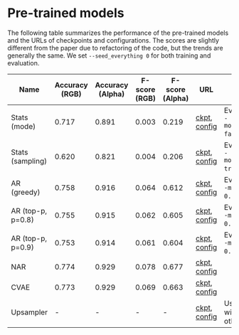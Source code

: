 # Pre-trained models

The following table summarizes the performance of the pre-trained models and the
URLs of checkpoints and configurations. The scores are slightly different from
the paper due to refactoring of the code, but the trends are generally the same.
We set `--seed_everything 0` for both training and evaluation.

Name|Accuracy (RGB)|Accuracy (Alpha)|F-score (RGB)|F-score (Alpha)|URL|Note
---|---|---|---|---|---|---
Stats (mode)|0.717|0.891|0.003|0.219|[ckpt](https://storage.googleapis.com/ailab-public/webcolor/checkpoints/Stats.ckpt), [config](https://storage.googleapis.com/ailab-public/webcolor/configs/Stats.yaml)|Evaluate with ``--model.sampling false``.
Stats (sampling)|0.620|0.821|0.004|0.206|[ckpt](https://storage.googleapis.com/ailab-public/webcolor/checkpoints/Stats.ckpt), [config](https://storage.googleapis.com/ailab-public/webcolor/configs/Stats.yaml)|Evaluate with ``--model.sampling true``.
AR (greedy)|0.758|0.916|0.064|0.612|[ckpt](https://storage.googleapis.com/ailab-public/webcolor/checkpoints/AR.ckpt), [config](https://storage.googleapis.com/ailab-public/webcolor/configs/AR.yaml)|Evaluate with ``--model.top_p 0.0``.
AR (top-p, p=0.8)|0.755|0.915|0.062|0.605|[ckpt](https://storage.googleapis.com/ailab-public/webcolor/checkpoints/AR.ckpt), [config](https://storage.googleapis.com/ailab-public/webcolor/configs/AR.yaml)|Evaluate with ``--model.top_p 0.8``.
AR (top-p, p=0.9)|0.753|0.914|0.061|0.604|[ckpt](https://storage.googleapis.com/ailab-public/webcolor/checkpoints/AR.ckpt), [config](https://storage.googleapis.com/ailab-public/webcolor/configs/AR.yaml)|Evaluate with ``--model.top_p 0.9``.
NAR|0.774|0.929|0.078|0.677|[ckpt](https://storage.googleapis.com/ailab-public/webcolor/checkpoints/NAR.ckpt), [config](https://storage.googleapis.com/ailab-public/webcolor/configs/NAR.yaml)|
CVAE|0.773|0.929|0.069|0.663|[ckpt](https://storage.googleapis.com/ailab-public/webcolor/checkpoints/CVAE.ckpt), [config](https://storage.googleapis.com/ailab-public/webcolor/configs/CVAE.yaml)|
Upsampler|-|-|-|-|[ckpt](https://storage.googleapis.com/ailab-public/webcolor/checkpoints/Upsampler.ckpt), [config](https://storage.googleapis.com/ailab-public/webcolor/configs/Upsampler.yaml)|Used together with all the other models.
